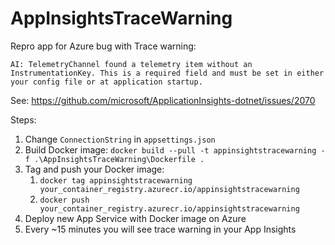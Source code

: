 # AppInsightsTraceWarning

Repro app for Azure bug with Trace warning:

`AI: TelemetryChannel found a telemetry item without an InstrumentationKey. This is a required field and must be set in either your config file or at application startup.`

See: https://github.com/microsoft/ApplicationInsights-dotnet/issues/2070

Steps:

1. Change `ConnectionString` in `appsettings.json`
2. Build Docker image: `docker build --pull -t appinsightstracewarning -f .\AppInsightsTraceWarning\Dockerfile .`
3. Tag and push your Docker image:
    1. `docker tag appinsightstracewarning your_container_registry.azurecr.io/appinsightstracewarning`
    2. `docker push your_container_registry.azurecr.io/appinsightstracewarning`
4. Deploy new App Service with Docker image on Azure
5. Every ~15 minutes you will see trace warning in your App Insights
